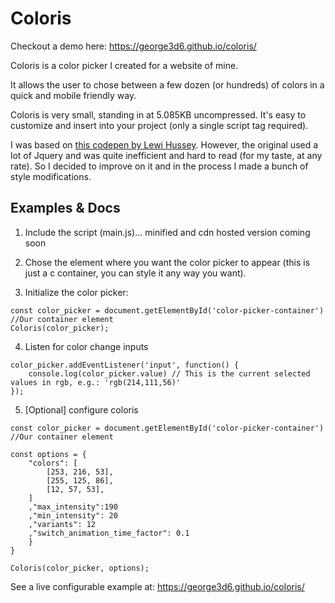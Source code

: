 # Coloris

Checkout a demo here: https://george3d6.github.io/coloris/

Coloris is a color picker I created for a website of mine.

It allows the user to chose between a few dozen (or hundreds) of colors in a quick and mobile friendly way.

Coloris is very small, standing in at 5.085KB uncompressed. It's easy to customize
and insert into your project (only a single script tag required).

I was based on [this codepen by Lewi Hussey](https://codepen.io/Lewitje/pen/zqVaPY). However, the original used a lot of Jquery and was quite inefficient and hard to read (for my taste, at any rate). So I decided to improve on it and in the process I made a bunch of style modifications.

## Examples & Docs

1. Include the script (main.js)... minified and cdn hosted version coming soon

2. Chose the element where you want the color picker to appear (this is just a c container, you can style it any way you want).

3. Initialize the color picker:
```
const color_picker = document.getElementById('color-picker-container') //Our container element
Coloris(color_picker);
```

4. Listen for color change inputs
```
color_picker.addEventListener('input', function() {
	console.log(color_picker.value) // This is the current selected values in rgb, e.g.: 'rgb(214,111,56)'
});
```

5. [Optional] configure coloris
```
const color_picker = document.getElementById('color-picker-container') //Our container element

const options = {
	"colors": [
		[253, 216, 53],
		[255, 125, 86],
		[12, 57, 53],
	]
	,"max_intensity":190
	,"min_intensity": 20
	,"variants": 12
	,"switch_animation_time_factor": 0.1
	}
}

Coloris(color_picker, options);
```

See a live configurable example at: https://george3d6.github.io/coloris/

